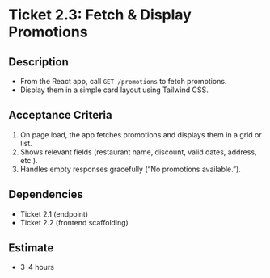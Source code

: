 # Ticket 2.3: Fetch & Display Promotions

## Description
- From the React app, call `GET /promotions` to fetch promotions.
- Display them in a simple card layout using Tailwind CSS.

## Acceptance Criteria
1. On page load, the app fetches promotions and displays them in a grid or list.
2. Shows relevant fields (restaurant name, discount, valid dates, address, etc.).
3. Handles empty responses gracefully (“No promotions available.”).

## Dependencies
- Ticket 2.1 (endpoint)
- Ticket 2.2 (frontend scaffolding)

## Estimate
- 3–4 hours